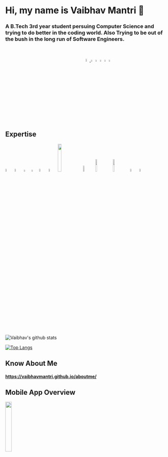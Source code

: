 # Hi, my name is Vaibhav Mantri 👋

### A B.Tech 3rd year student  persuing Computer Science and trying to do better in the coding world. Also Trying to be out of the bush in the long run of Software Engineers.
<br>
<p style = "margin-left:50%"> 
  <a href = "https://www.youtube.com/channel/UCgai1mBa3Obd8pbpnClb0mg?view_as=subscriber"><img src = "https://i.pinimg.com/564x/8d/f8/a4/8df8a434b0221c52cbb0c68462b762a4.jpg" width = "5%"> </a>
  <a href = "https://www.linkedin.com/in/vaibhav-mantri-350331188/"><img src = "https://i.pinimg.com/236x/b0/28/c2/b028c2e59043116dfc0da6ec6fd26d70.jpg" width = "4%"></a>
  <a href = "https://www.instagram.com/_vaibhavmantri_/"><img src = "https://i.pinimg.com/236x/4e/d6/c0/4ed6c0d35a6e50eb0d5ff72ecc6ae0f9.jpg" width = "4%"></a>
  <a href = "https://discord.gg/8F84qtU"><img src = "https://i.pinimg.com/236x/44/9b/13/449b13424fcee07a3fa164a09f7bca0c.jpg" width = "4%"></a>
  <a href = "https://github.com/vaibhavmantri/"><img src = "https://i.pinimg.com/564x/23/cd/80/23cd80bb785b4513d1a592a46bd882a4.jpg" width = "4%"></a>
  <a href = "https://vaibhavmantri.github.io/aboutme/"><img src = "https://www.clipartkey.com/mpngs/m/214-2145330_click-website-icon-png.png" width = "4%"></a>                                                                                                           
</p>


## Expertise

<p float = 'left'>
<img src = "https://images.vexels.com/media/users/3/166179/isolated/preview/b83d6b47a9502dfaf535087627a8bf96-c-programming-language-icon-by-vexels.png" width = '5%'>
<img src = "https://i.pinimg.com/564x/da/05/88/da0588b44566b623c7de9e0a896966db.jpg" width = '5%'>
<img src = 'https://i.pinimg.com/564x/1a/1e/75/1a1e75b588e907899475fa79d8762a5b.jpg' width = '4%'>
<img src = 'https://i.pinimg.com/564x/fb/ba/ce/fbbacefb74109aa386dd39927a20d91f.jpg' width = 4%>
<img src = 'https://i.pinimg.com/564x/62/be/e9/62bee922be92328e8e713802239544c9.jpg' width = '5%>
<img src = 'https://pngimg.com/uploads/php/php_PNG7.png' width = '5%'>
<img src = 'https://i.pinimg.com/564x/f2/a4/a6/f2a4a67c705799c38f4e8d7a89e63fc0.jpg' width = '5%'>
<img src = 'https://i.pinimg.com/564x/64/41/79/644179db2d1ebe74ec52d7e53dd90a7a.jpg' width = 15%'>                                                                                                 
<img src = 'https://i.pinimg.com/564x/ab/48/ef/ab48ef6989fbc7671f27f0e64a0b59e0.jpg' width = '7%'>
<img src = 'https://i.pinimg.com/564x/71/87/0b/71870bb928d8b84d9e3b3a39e92e7315.jpg' width = 10%'>                                                                                                 
<img src = 'https://meterpreter.org/wp-content/uploads/2018/09/flutter.png' width = '10%'>

<img src = 'https://i.pinimg.com/564x/2d/29/4d/2d294d0612a1a14776f872a7b07c05ec.jpg' width = '5%'>
<img src = 'https://i.pinimg.com/564x/78/44/8c/78448c98d0e8a4ed54c672f6ce3278d7.jpg' width = '5%'>
</p>

  
![Vaibhav's github stats](https://github-readme-stats.vercel.app/api?username=vaibhavmantri&show_icons=true)

[![Top Langs](https://github-readme-stats.vercel.app/api/top-langs/?username=vaibhavmantri&langs_count=8)](https://github.com/vaibhavmantri/github-readme-stats)



## Know About Me
#### https://vaibhavmantri.github.io/aboutme/
####

## Mobile App Overview
<p float = "left">
<img src = "https://github.com/vaibhavmantri/About-Me/blob/master/images/home_page.PNG" width = "20%">
<img src = "https://github.com/vaibhavmantri/About-Me/blob/master/images/drawer1.PNG" width = "20%>
</p>
                                                                                               
                                                                                               
                                                                                              
